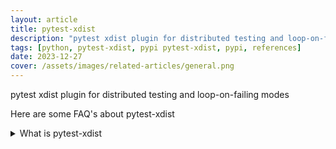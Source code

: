 ```yaml
---
layout: article
title: pytest-xdist
description: "pytest xdist plugin for distributed testing and loop-on-failing modes"
tags: [python, pytest-xdist, pypi pytest-xdist, pypi, references]
date: 2023-12-27
cover: /assets/images/related-articles/general.png
---
```


pytest xdist plugin for distributed testing and loop-on-failing modes

Here are some FAQ's about pytest-xdist
<details>
<summary>What is pytest-xdist</summary>
pytest xdist plugin for distributed testing and loop-on-failing modes
</details>
